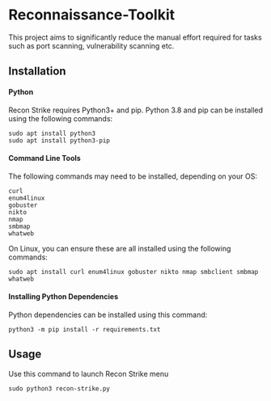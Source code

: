 # Reconnaissance-Toolkit
This project aims to significantly reduce the manual effort required for tasks such as port scanning, vulnerability scanning  etc.

## Installation

#### Python

Recon Strike requires Python3+ and pip. Python 3.8 and pip can be installed using the following commands:

```
sudo apt install python3
sudo apt install python3-pip
```

#### Command Line Tools

The following commands may need to be installed, depending on your OS:

```
curl
enum4linux
gobuster
nikto
nmap
smbmap
whatweb
```

On Linux, you can ensure these are all installed using the following commands:

```
sudo apt install curl enum4linux gobuster nikto nmap smbclient smbmap whatweb
```

#### Installing Python Dependencies

Python dependencies can be installed using this command:

```
python3 -m pip install -r requirements.txt
```

## Usage

Use this command to launch Recon Strike menu

```
sudo python3 recon-strike.py
```
